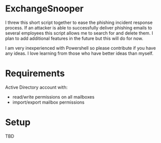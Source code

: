 # ExchangeSnooper
I threw this short script together to ease the phishing incident response process. If an attacker is able to successfully deliver phishing emails to several employees this script allows me to search for and delete them. I plan to add additional features in the future but this will do for now.

I am very inexperienced with Powershell so please contribute if you have any ideas. I love learning from those who have better ideas than myself.

# Requirements
Active Directory account with:
- read/write permissions on all mailboxes
- import/export mailbox permissions

# Setup
TBD
